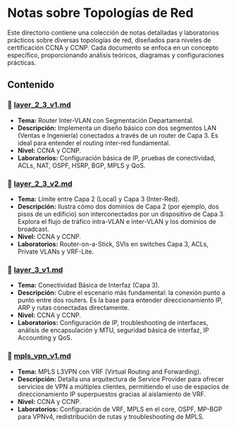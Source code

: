# Notas sobre Topologías de Red

Este directorio contiene una colección de notas detalladas y laboratorios prácticos sobre diversas topologías de red, diseñados para niveles de certificación CCNA y CCNP. Cada documento se enfoca en un concepto específico, proporcionando análisis teóricos, diagramas y configuraciones prácticas.

## Contenido

### 📄 [layer_2_3_v1.md](./layer_2_3_v1.md)

- **Tema:** Router Inter-VLAN con Segmentación Departamental.
- **Descripción:** Implementa un diseño básico con dos segmentos LAN (Ventas e Ingeniería) conectados a través de un router de Capa 3. Es ideal para entender el routing inter-red fundamental.
- **Nivel:** CCNA y CCNP.
- **Laboratorios:** Configuración básica de IP, pruebas de conectividad, ACLs, NAT, OSPF, HSRP, BGP, MPLS y QoS.

### 📄 [layer_2_3_v2.md](./layer_2_3_v2.md)

- **Tema:** Límite entre Capa 2 (Local) y Capa 3 (Inter-Red).
- **Descripción:** Ilustra cómo dos dominios de Capa 2 (por ejemplo, dos pisos de un edificio) son interconectados por un dispositivo de Capa 3. Explora el flujo de tráfico intra-VLAN e inter-VLAN y los dominios de broadcast.
- **Nivel:** CCNA y CCNP.
- **Laboratorios:** Router-on-a-Stick, SVIs en switches Capa 3, ACLs, Private VLANs y VRF-Lite.

### 📄 [layer_3_v1.md](./layer_3_v1.md)

- **Tema:** Conectividad Básica de Interfaz (Capa 3).
- **Descripción:** Cubre el escenario más fundamental: la conexión punto a punto entre dos routers. Es la base para entender direccionamiento IP, ARP y rutas conectadas directamente.
- **Nivel:** CCNA y CCNP.
- **Laboratorios:** Configuración de IP, troubleshooting de interfaces, análisis de encapsulación y MTU, seguridad básica de interfaz, IP Accounting y QoS.

### 📄 [mpls_vpn_v1.md](./mpls_vpn_v1.md)

- **Tema:** MPLS L3VPN con VRF (Virtual Routing and Forwarding).
- **Descripción:** Detalla una arquitectura de Service Provider para ofrecer servicios de VPN a múltiples clientes, permitiendo el uso de espacios de direccionamiento IP superpuestos gracias al aislamiento de VRF.
- **Nivel:** CCNA y CCNP.
- **Laboratorios:** Configuración de VRF, MPLS en el core, OSPF, MP-BGP para VPNv4, redistribución de rutas y troubleshooting de MPLS.
